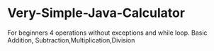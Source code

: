 # Very-Simple-Java-Calculator
For beginners 4 operations without exceptions and while loop.
Basic
Addition, Subtraction,Multiplication,Division
